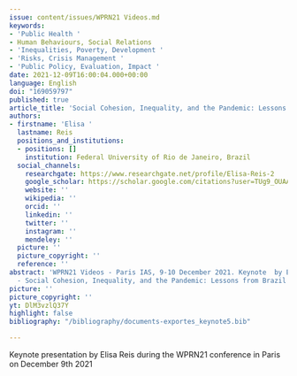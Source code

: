 ```yaml
---
issue: content/issues/WPRN21 Videos.md
keywords:
- 'Public Health '
- Human Behaviours, Social Relations
- 'Inequalities, Poverty, Development '
- 'Risks, Crisis Management '
- 'Public Policy, Evaluation, Impact '
date: 2021-12-09T16:00:04.000+00:00
language: English
doi: "169059797"
published: true
article_title: 'Social Cohesion, Inequality, and the Pandemic: Lessons from Brazil'
authors:
- firstname: 'Elisa '
  lastname: Reis
  positions_and_institutions:
  - positions: []
    institution: Federal University of Rio de Janeiro, Brazil
  social_channels:
    researchgate: https://www.researchgate.net/profile/Elisa-Reis-2
    google_scholar: https://scholar.google.com/citations?user=TUg9_OUAAAAJ&hl=en
    website: ''
    wikipedia: ''
    orcid: ''
    linkedin: ''
    twitter: ''
    instagram: ''
    mendeley: ''
  picture: ''
  picture_copyright: ''
  reference: ''
abstract: 'WPRN21 Videos - Paris IAS, 9-10 December 2021. Keynote  by Elisa Reis
  - Social Cohesion, Inequality, and the Pandemic: Lessons from Brazil'
picture: ''
picture_copyright: ''
yt: DlM3vzlQ37Y
highlight: false
bibliography: "/bibliography/documents-exportes_keynote5.bib"

---
```


Keynote presentation by Elisa Reis during the WPRN21 conference in Paris on December 9th 2021

<Youtube yt="DlM3vzlQ37Y" caption ="Elisa Reis: Social Cohesion, Inequality, and the Pandemic: Lessons from Brazil"></Youtube>